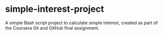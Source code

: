 # simple-interest-project
A simple Bash script project to calculate simple interest, created as part of the Coursera Git and GitHub final assignment.
